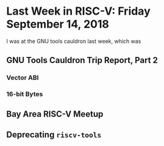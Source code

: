 # Last Week in RISC-V: Friday September 14, 2018

I was at the GNU tools cauldron last week, which was 

## GNU Tools Cauldron Trip Report, Part 2

### Vector ABI

### 16-bit Bytes

## Bay Area RISC-V Meetup

## Deprecating `riscv-tools`
